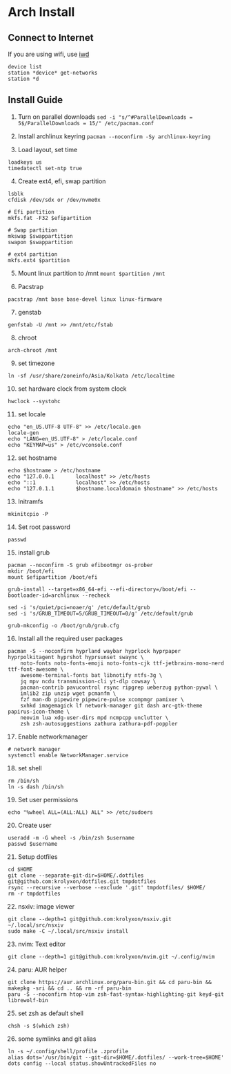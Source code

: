 # Arch Install

## Connect to Internet
If you are using wifi, use [iwd](https://wiki.archlinux.org/title/Iwd)
```
device list
station *device* get-networks
station *d
```

## Install Guide

1. Turn on parallel downloads
``sed -i "s/^#ParallelDownloads = 5$/ParallelDownloads = 15/" /etc/pacman.conf``

2. Install archlinux keyring
``pacman --noconfirm -Sy archlinux-keyring``

3. Load layout, set time
```
loadkeys us
timedatectl set-ntp true
```

4. Create ext4, efi, swap partition
```
lsblk
cfdisk /dev/sdx or /dev/nvme0x

# Efi partition
mkfs.fat -F32 $efipartition

# Swap partition
mkswap $swappartition
swapon $swappartition

# ext4 partition
mkfs.ext4 $partition
```

5. Mount linux partition to /mnt
``mount $partition /mnt``

6. Pacstrap
```
pacstrap /mnt base base-devel linux linux-firmware
```

7. genstab
```
genfstab -U /mnt >> /mnt/etc/fstab
```

8. chroot
```
arch-chroot /mnt
```

9. set timezone
```
ln -sf /usr/share/zoneinfo/Asia/Kolkata /etc/localtime
```

10. set hardware clock from system clock
```
hwclock --systohc
```

11. set locale
```
echo "en_US.UTF-8 UTF-8" >> /etc/locale.gen
locale-gen
echo "LANG=en_US.UTF-8" > /etc/locale.conf
echo "KEYMAP=us" > /etc/vconsole.conf
```

12. set hostname
```
echo $hostname > /etc/hostname
echo "127.0.0.1       localhost" >> /etc/hosts
echo "::1             localhost" >> /etc/hosts
echo "127.0.1.1       $hostname.localdomain $hostname" >> /etc/hosts
```

13. Initramfs
```
mkinitcpio -P
```

14. Set root password
```
passwd
```

15. install grub
```
pacman --noconfirm -S grub efibootmgr os-prober
mkdir /boot/efi
mount $efipartition /boot/efi

grub-install --target=x86_64-efi --efi-directory=/boot/efi --bootloader-id=archlinux --recheck

sed -i 's/quiet/pci=noaer/g' /etc/default/grub
sed -i 's/GRUB_TIMEOUT=5/GRUB_TIMEOUT=0/g' /etc/default/grub

grub-mkconfig -o /boot/grub/grub.cfg
```

16. Install all the required user packages
```
pacman -S --noconfirm hyprland waybar hyprlock hyprpaper hyprpolkitagent hyprshot hyprsunset swaync \
    noto-fonts noto-fonts-emoji noto-fonts-cjk ttf-jetbrains-mono-nerd ttf-font-awesome \
    awesome-terminal-fonts bat libnotify ntfs-3g \
    jq mpv ncdu transmission-cli yt-dlp cowsay \
    pacman-contrib pavucontrol rsync ripgrep ueberzug python-pywal \
    imlib2 zip unzip wget pcmanfm \
    fzf man-db pipewire pipewire-pulse xcompmgr pamixer \
    sxhkd imagemagick lf network-manager git dash arc-gtk-theme papirus-icon-theme \
    neovim lua xdg-user-dirs mpd ncmpcpp unclutter \
    zsh zsh-autosuggestions zathura zathura-pdf-poppler

```

17. Enable networkmanager
```
# network manager
systemctl enable NetworkManager.service
```

18. set shell
```
rm /bin/sh
ln -s dash /bin/sh
```

19. Set user permissions
```
echo "%wheel ALL=(ALL:ALL) ALL" >> /etc/sudoers
```

20. Create user
```
useradd -m -G wheel -s /bin/zsh $username
passwd $username
```

21. Setup dotfiles
```
cd $HOME
git clone --separate-git-dir=$HOME/.dotfiles git@github.com:krolyxon/dotfiles.git tmpdotfiles
rsync --recursive --verbose --exclude '.git' tmpdotfiles/ $HOME/
rm -r tmpdotfiles
```

22. nsxiv: image viewer
```
git clone --depth=1 git@github.com:krolyxon/nsxiv.git ~/.local/src/nsxiv
sudo make -C ~/.local/src/nsxiv install
```

23. nvim: Text editor
```
git clone --depth=1 git@github.com:krolyxon/nvim.git ~/.config/nvim
```

24. paru: AUR helper
```
git clone https://aur.archlinux.org/paru-bin.git && cd paru-bin && makepkg -sri && cd .. && rm -rf paru-bin
paru -S --noconfirm htop-vim zsh-fast-syntax-highlighting-git keyd-git librewolf-bin
```

25. set zsh as default shell
```
chsh -s $(which zsh)
```

26. some symlinks and git alias
```
ln -s ~/.config/shell/profile .zprofile
alias dots='/usr/bin/git --git-dir=$HOME/.dotfiles/ --work-tree=$HOME'
dots config --local status.showUntrackedFiles no
```
